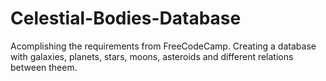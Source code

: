 # Celestial-Bodies-Database
Acomplishing the requirements from FreeCodeCamp.
Creating a database with galaxies, planets, stars, moons, asteroids and different relations between theem.
